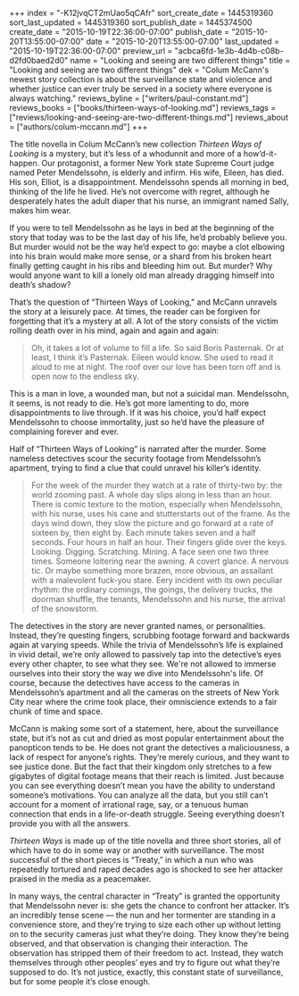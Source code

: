 +++
index = "-K12jvqCT2mUao5qCAfr"
sort_create_date = 1445319360
sort_last_updated = 1445319360
sort_publish_date = 1445374500
create_date = "2015-10-19T22:36:00-07:00"
publish_date = "2015-10-20T13:55:00-07:00"
date = "2015-10-20T13:55:00-07:00"
last_updated = "2015-10-19T22:36:00-07:00"
preview_url = "acbca6fd-1e3b-4d4b-c08b-d2fd0baed2d0"
name = "Looking and seeing are two different things"
title = "Looking and seeing are two different things"
dek = "Colum McCann's newest story collection is about the surveillance state and violence and whether justice can ever truly be served in a society where everyone is always watching."
reviews_byline = ["writers/paul-constant.md"]
reviews_books = ["books/thirteen-ways-of-looking.md"]
reviews_tags = ["reviews/looking-and-seeing-are-two-different-things.md"]
reviews_about = ["authors/colum-mccann.md"]
+++

The title novella in Colum McCann’s new collection *Thirteen Ways of Looking* is a mystery, but it’s less of a whodunnit and more of a how’d-it-happen. Our protagonist, a former New York state Supreme Court judge named Peter Mendelssohn, is elderly and infirm. His wife, Eileen, has died. His son, Elliot, is a disappointment. Mendelssohn spends all morning in bed, thinking of the life he lived. He’s not overcome with regret, although he desperately hates the adult diaper that his nurse, an immigrant named Sally, makes him wear.

If you were to tell Mendelssohn as he lays in bed at the beginning of the story that today was to be the last day of his life, he’d probably believe you. But murder would not be the way he’d expect to go: maybe a clot elbowing into his brain would make more sense, or a shard from his broken heart finally getting caught in his ribs and bleeding him out. But murder? Why would anyone want to kill a lonely old man already dragging himself into death’s shadow?

That’s the question of “Thirteen Ways of Looking,” and McCann unravels the story at a leisurely pace. At times, the reader can be forgiven for forgetting that it’s a mystery at all. A lot of the story consists of the victim rolling death over in his mind, again and again and again:

<blockquote>Oh, it takes a lot of volume to fill a life. So said Boris Pasternak. Or at least, I think it’s Pasternak. Eileen would know. She used to read it aloud to me at night. The roof over our love has been torn off and is open now to the endless sky.</blockquote>

This is a man in love, a wounded man, but not a suicidal man. Mendelssohn, it seems, is not ready to die. He’s got more lamenting to do, more disappointments to live through. If it was his choice, you’d half expect Mendelssohn to choose immortality, just so he’d have the pleasure of complaining forever and ever.

Half of “Thirteen Ways of Looking” is narrated after the murder. Some nameless detectives scour the security footage from Mendelssohn’s apartment, trying to find a clue that could unravel his killer’s identity. 

<blockquote>For the week of the murder they watch at a rate of thirty-two by: the world zooming past. A whole day slips along in less than an hour. There is comic texture to the motion, especially when Mendelssohn, with his nurse, uses his cane and stutterstarts out of the frame. As the days wind down, they slow the picture and go forward at a rate of sixteen by, then eight by. Each minute takes seven and a half seconds. Four hours in half an hour. Their fingers glide over the keys. Looking. Digging. Scratching. Mining. A face seen one two three times. Someone loitering near the awning. A covert glance. A nervous tic. Or maybe something more brazen, more obvious, an assailant with a malevolent fuck-you stare. Eery incident with its own peculiar rhythm: the ordinary comings, the goings, the delivery trucks, the doorman shuffle, the tenants, Mendelssohn and his nurse, the arrival of the snowstorm.</blockquote>

The detectives in the story are never granted names, or personalities. Instead, they’re questing fingers, scrubbing footage forward and backwards again at varying speeds. While the trivia of Mendelssohn’s life is explained in vivid detail, we’re only allowed to passively tap into the detective’s eyes every other chapter, to see what they see. We're not allowed to immerse ourselves into their story the way we dive into Mendelssohn's life. Of course, because the detectives have access to the cameras in Mendelssohn’s apartment and all the cameras on the streets of New York City near where the crime took place, their omniscience extends to a fair chunk of time and space.

McCann is making some sort of a statement, here, about the surveillance state, but it’s not as cut and dried as most popular entertainment about the panopticon tends to be. He does not grant the detectives a maliciousness, a lack of respect for anyone’s rights. They’re merely curious, and they want to see justice done. But the fact that their kingdom only stretches to a few gigabytes of digital footage means that their reach is limited. Just because you can see everything doesn’t mean you have the ability to understand someone’s motivations. You can analyze all the data, but you still can’t account for a moment of irrational rage, say, or a tenuous human connection that ends in a life-or-death struggle. Seeing everything doesn’t provide you with all the answers.

*Thirteen Ways* is made up of the title novella and three short stories, all of which have to do in some way or another with surveillance. The most successful of the short pieces is “Treaty,” in which a nun who was repeatedly tortured and raped decades ago is shocked to see her attacker praised in the media as a peacemaker.

In many ways, the central character in “Treaty” is granted the opportunity that Mendelssohn never is: she gets the chance to confront her attacker. It’s an incredibly tense scene — the nun and her tormenter are standing in a convenience store, and they’re trying to size each other up without letting on to the security cameras just what they’re doing. They know they’re being observed, and that observation is changing their interaction. The observation has stripped them of their freedom to act. Instead, they watch themselves through other peoples’ eyes and try to figure out what they’re supposed to do. It’s not justice, exactly, this constant state of surveillance, but for some people it’s close enough. 